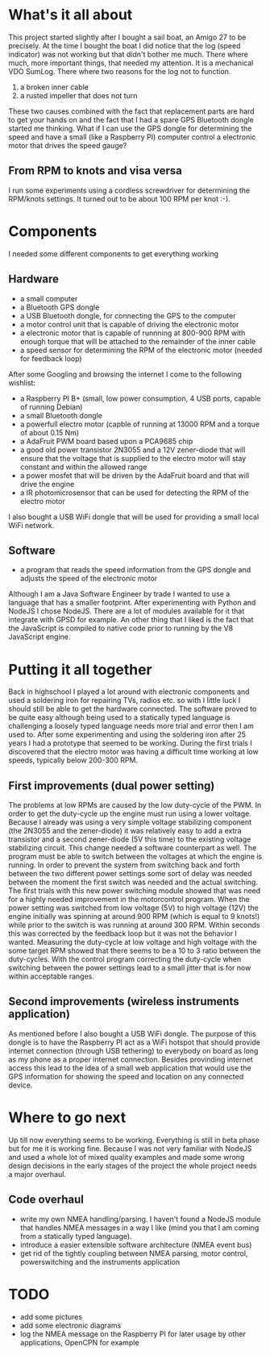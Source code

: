# What's it all about
This project started slightly after I bought a sail boat, an Amigo 27 to be precisely.
At the time I bought the boat I did notice that the log (speed indicator) was not working
but that didn't bother me much. There where much, more important things, that needed my
attention. It is a mechanical VDO SumLog. There where two reasons for the log not to function.

1. a broken inner cable
2. a rusted impeller that does not turn

These two causes combined with the fact that replacement parts are hard to get your hands on
and the fact that I had a spare GPS Bluetooth dongle started me thinking. What if I can use
the GPS dongle for determining the speed and have a small (like a Raspberry PI) computer
control a electronic motor that drives the speed gauge?

## From RPM to knots and visa versa
I run some experiments using a cordless screwdriver for determining the RPM/knots settings.
It turned out to be about 100 RPM per knot :-). 

# Components
I needed some different components to get everything working

## Hardware
* a small computer
* a Bluetooth GPS dongle
* a USB Bluetooth dongle, for connecting the GPS to the computer
* a motor control unit that is capable of driving the electronic motor
* a electronic motor that is capable of runnning at 800-900 RPM with enough torque that will
be attached to the remainder of the inner cable
* a speed sensor for determining the RPM of the electronic motor (needed for feedback loop)

After some Googling and browsing the internet I come to the following wishlist:

* a Raspberry PI B+ (small, low power consumption, 4 USB ports, capable of running Debian)
* a small Bluetooth dongle
* a powerfull electro motor (capble of running at 13000 RPM and a torque of about 0.15 Nm)
* a AdaFruit PWM board based upon a PCA9685 chip
* a good old power transistor 2N3055 and a 12V zener-diode that will ensure that the voltage that
is supplied to the electro motor will stay constant and within the allowed range
* a power mosfet that will be driven by the AdaFruit board and that will drive the engine
* a IR photomicrosensor that can be used for detecting the RPM of the electro motor

I also bought a USB WiFi dongle that will be used for providing a small local WiFi network.  

## Software
* a program that reads the speed information from the GPS dongle and adjusts the speed of
the electronic motor

Although I am a Java Software Engineer by trade I wanted to use a language that has a smaller
footprint. After experimenting with Python and NodeJS I chose NodeJS. There are a lot of 
modules available for it that integrate with GPSD for example. An other thing that I liked
is the fact that the JavaScript is compiled to native code prior to running by the V8
JavaScript engine.  

# Putting it all together
Back in highschool I played a lot around with electronic components and used a soldering iron
for repairing TVs, radios etc. so with I little luck I should still be able to get the
hardware connected. The software proved to be quite easy although being used to a statically
typed language is challenging a loosely typed language needs more trial and error then I am
used to. After some experimenting and using the soldering iron after 25 years I had a prototype
that seemed to be working. During the first trials I discovered that the electro motor was
having a difficult time working at low speeds, typically below 200-300 RPM.

## First improvements (dual power setting)
The problems at low RPMs are caused by the low duty-cycle of the PWM. In order to get the
duty-cycle up the engine must run using a lower voltage. Because I already was using a very
simple voltage stabilizing component (the 2N3055 and the zener-diode) it was relatively easy
to add a extra transistor and a second zener-diode (5V this time) to the existing voltage
stabilizing circuit. This change needed a software counterpart as well. The program must be
able to switch between the voltages at which the engine is running. In order to prevent the
system from switching back and forth between the two different power settings some sort of
delay was needed between the moment the first switch was needed and the actual switching.
The first trials with this new power switching module showed that was need for a highly needed
improvement in the motorcontrol program. When the power setting was switched from low voltage
(5V) to high voltage (12V) the engine initially was spinning at around 900 RPM (which is equal
to 9 knots!) while prior to the switch is was running at around 300 RPM. Within seconds
this was corrected by the feedback loop but it was not the behavior I wanted. Measuring the
duty-cycle at low voltage and high voltage with the some target RPM showed that there seems
to be a 10 to 3 ratio between the duty-cycles. With the control program correcting the
duty-cycle when switching between the power settings lead to a small jitter that is for now
within acceptable ranges.  

## Second improvements (wireless instruments application)
As mentioned before I also bought a USB WiFi dongle. The purpose of this dongle is to have
the Raspberry PI act as a WiFi hotspot that should provide internet connection (through USB
tethering) to everybody on board as long as my phone as a proper internet connection.
Besides provinding internet access this lead to the idea of a small web application that
would use the GPS information for showing the speed and location on any connected device.

# Where to go next
Up till now everything seems to be working. Everything is still in beta phase but for me it
is working fine. Because I was not very familiar with NodeJS and used a whole lot of mixed
quality examples and made some wrong design decisions in the early stages of the project
the whole project needs a major overhaul.

## Code overhaul
* write my own NMEA handling/parsing. I haven't found a NodeJS module that handles NMEA
messages in a way I like (mind you that I am coming from a statically typed language).
* introduce a easier extensible software architecture (NMEA event bus)
* get rid of the tightly coupling between NMEA parsing, motor control, powerswitching and
the instruments application

# TODO
* add some pictures
* add some electronic diagrams
* log the NMEA message on the Raspberry PI for later usage by other applications, OpenCPN
for example